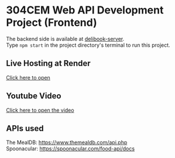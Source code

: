 # 304CEM Web API Development Project (Frontend)
The backend side is available at [delibook-server](https://github.com/jessicaclarita/delibook-server). \
Type `npm start` in the project directory's terminal to run this project.

## Live Hosting at Render
[Click here to open](https://delibook.onrender.com/)

## Youtube Video
[Click here to open the video](https://youtu.be/9WGd_AHrY9s)

## APIs used
The MealDB: https://www.themealdb.com/api.php \
Spoonacular: https://spoonacular.com/food-api/docs
